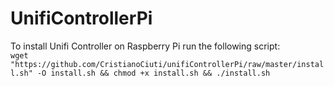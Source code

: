 # UnifiControllerPi

To install Unifi Controller on Raspberry Pi run the following script:\
`wget "https://github.com/CristianoCiuti/unifiControllerPi/raw/master/install.sh" -O install.sh && chmod +x install.sh && ./install.sh`